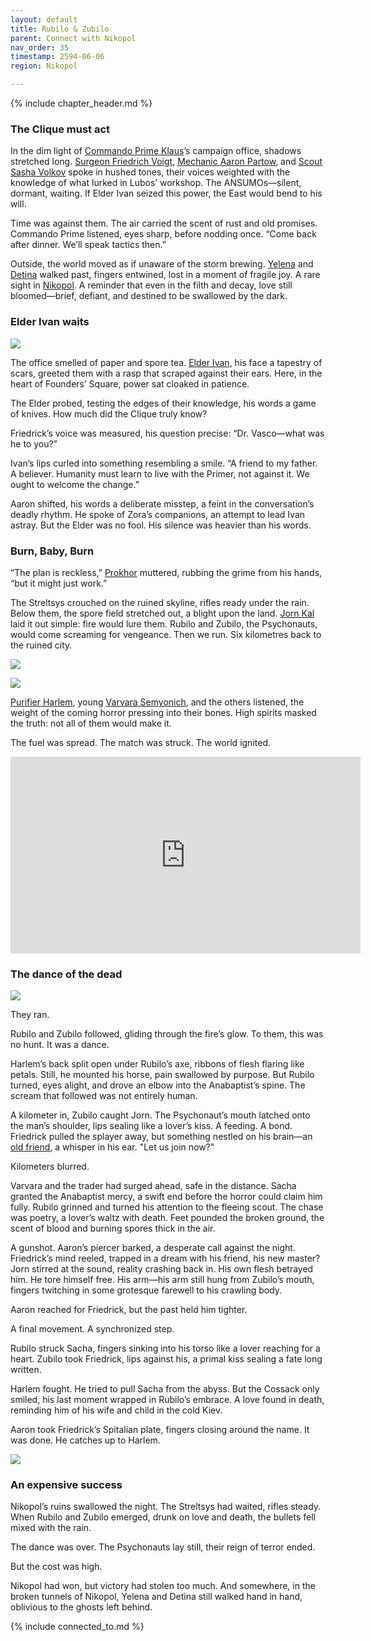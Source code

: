 ```yaml
---
layout: default
title: Rubilo & Zubilo
parent: Connect with Nikopol
nav_order: 35
timestamp: 2594-06-06
region: Nikopol

---
```


{% include chapter_header.md %}

### The Clique must act

In the dim light of [Commando Prime Klaus](../../people/ProtectorateClique/ComPrimeKlaus.md)’s campaign office, shadows stretched long. [Surgeon Friedrich Voigt](../../people/ProtectorateClique/FriedrichVoigt.md), [Mechanic Aaron Partow](../../people/ProtectorateClique/AaronPartow.md), and [Scout Sasha Volkov](../../people/ProtectorateClique/SashaVolkov.md) spoke in hushed tones, their voices weighted with the knowledge of what lurked in Lubos’ workshop. The ANSUMOs—silent, dormant, waiting. If Elder Ivan seized this power, the East would bend to his will.

Time was against them. The air carried the scent of rust and old promises. Commando Prime listened, eyes sharp, before nodding once. “Come back after dinner. We’ll speak tactics then.”

Outside, the world moved as if unaware of the storm brewing. [Yelena](../../people/ProtectorateClique/Yelena.md) and [Detina](../../people/FoundersBlessed/BodganDetina.md) walked past, fingers entwined, lost in a moment of fragile joy. A rare sight in [Nikopol](../../locations/Nikopol.md). A reminder that even in the filth and decay, love still bloomed—brief, defiant, and destined to be swallowed by the dark.

### Elder Ivan waits

![](https://i.imgur.com/8cxt2dM.png)

The office smelled of paper and spore tea. [Elder Ivan](../../people/FoundersBlessed/IvanTheWise.md), his face a tapestry of scars, greeted them with a rasp that scraped against their ears. Here, in the heart of Founders’ Square, power sat cloaked in patience.

The Elder probed, testing the edges of their knowledge, his words a game of knives. How much did the Clique truly know?

Friedrick’s voice was measured, his question precise: “Dr. Vasco—what was he to you?”

Ivan’s lips curled into something resembling a smile. “A friend to my father. A believer. Humanity must learn to live with the Primer, not against it. We ought to welcome the change.”

Aaron shifted, his words a deliberate misstep, a feint in the conversation’s deadly rhythm. He spoke of Zora’s companions, an attempt to lead Ivan astray. But the Elder was no fool. His silence was heavier than his words.

### Burn, Baby, Burn

“The plan is reckless,” [Prokhor](../../people/FoundersBlessed/Prokhor.md) muttered, rubbing the grime from his hands, “but it might just work.”

The Streltsys crouched on the ruined skyline, rifles ready under the rain. Below them, the spore field stretched out, a blight upon the land. [Jorn Kal](../../people/FoundersBlessed/JornKal.md) laid it out simple: fire would lure them. Rubilo and Zubilo, the Psychonauts, would come screaming for vengeance. Then we run. Six kilometres back to the ruined city.

![](https://i.imgur.com/vrr2TRt.png)

![](https://i.imgur.com/PRJxlJg.png)


[Purifier Harlem](../../people/ProtectorateClique/PurifierHarlem.md), young [Varvara Semyonich](../../people/FoundersBlessed/VarvaraSemyonich.md), and the others listened, the weight of the coming horror pressing into their bones. High spirits masked the truth: not all of them would make it.

The fuel was spread. The match was struck. The world ignited.

<iframe width="560" height="315" src="https://www.youtube.com/embed/LkIWmsP3c_s?si=pf4WE36qtjusug5i" title="YouTube video player" frameborder="0" allow="accelerometer; autoplay; clipboard-write; encrypted-media; gyroscope; picture-in-picture; web-share" referrerpolicy="strict-origin-when-cross-origin" allowfullscreen></iframe>

### The dance of the dead

![](https://i.imgur.com/XLX674D.png)

They ran.

Rubilo and Zubilo followed, gliding through the fire’s glow. To them, this was no hunt. It was a dance.

Harlem’s back split open under Rubilo’s axe, ribbons of flesh flaring like petals. Still, he mounted his horse, pain swallowed by purpose. But Rubilo turned, eyes alight, and drove an elbow into the Anabaptist’s spine. The scream that followed was not entirely human.

A kilometer in, Zubilo caught Jorn. The Psychonaut’s mouth latched onto the man’s shoulder, lips sealing like a lover’s kiss. A feeding. A bond. Friedrick pulled the splayer away, but something nestled on his brain—an [old friend](BloodyMines2.md), a whisper in his ear. "Let us join now?"

Kilometers blurred.

Varvara and the trader had surged ahead, safe in the distance. Sacha granted the Anabaptist mercy, a swift end before the horror could claim him fully. Rubilo grinned and turned his attention to the fleeing scout. The chase was poetry, a lover’s waltz with death. Feet pounded the broken ground, the scent of blood and burning spores thick in the air.

A gunshot. Aaron’s piercer barked, a desperate call against the night. Friedrick’s mind reeled, trapped in a dream with his friend, his new master? Jorn stirred at the sound, reality crashing back in. His own flesh betrayed him. He tore himself free. His arm—his arm still hung from Zubilo’s mouth, fingers twitching in some grotesque farewell to his crawling body.

Aaron reached for Friedrick, but the past held him tighter.

A final movement. A synchronized step.

Rubilo struck Sacha, fingers sinking into his torso like a lover reaching for a heart. Zubilo took Friedrick, lips against his, a primal kiss sealing a fate long written.

Harlem fought. He tried to pull Sacha from the abyss. But the Cossack only smiled, his last moment wrapped in Rubilo’s embrace. A love found in death, reminding him of his wife and child in the cold Kiev.

Aaron took Friedrick’s Spitalian plate, fingers closing around the name. It was done. He catches up to Harlem.

![](https://img2.storyblok.com/1543x896/filters:quality(90)/f/72501/3840x2230/40928ceedc/spitalians-the-preservists-arrive.jpg)

### An expensive success

Nikopol’s ruins swallowed the night. The Streltsys had waited, rifles steady. When Rubilo and Zubilo emerged, drunk on love and death, the bullets fell mixed with the rain.

The dance was over. The Psychonauts lay still, their reign of terror ended.

But the cost was high.

Nikopol had won, but victory had stolen too much. And somewhere, in the broken tunnels of Nikopol, Yelena and Detina still walked hand in hand, oblivious to the ghosts left behind.

{% include connected_to.md %}
